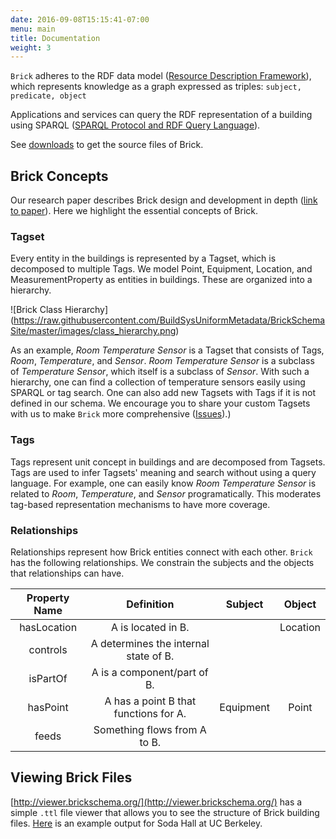 ```yaml
---
date: 2016-09-08T15:15:41-07:00
menu: main
title: Documentation
weight: 3
---
```


`Brick` adheres to the RDF data model ([Resource Description Framework](https://www.w3.org/TR/2014/NOTE-rdf11-primer-20140225/)), which
represents knowledge as a graph expressed as triples: `subject, predicate, object`

Applications and services can query the RDF representation of a building using
SPARQL ([SPARQL Protocol and RDF Query Language](https://www.w3.org/TR/rdf-sparql-query/)).

See [downloads](/source) to get the source files of Brick.


## Brick Concepts
Our research paper describes Brick design and development in depth ([link to paper](/papers/Brick-BuildSys2016.pdf)). Here we highlight the essential concepts of Brick.

### Tagset
Every entity in the buildings is represented by a Tagset, which is decomposed to multiple Tags. 
We model Point, Equipment, Location, and MeasurementProperty as entities in buildings. These are organized into a hierarchy.

![Brick Class Hierarchy]
(https://raw.githubusercontent.com/BuildSysUniformMetadata/BrickSchemaSite/master/images/class_hierarchy.png)

As an example, *Room Temperature Sensor* is a Tagset that consists of Tags, *Room*, *Temperature*, and *Sensor*. *Room Temperature Sensor* is a subclass of *Temperature Sensor*, which itself is a subclass of *Sensor*. With such a hierarchy, one can find a collection of temperature sensors easily using SPARQL or tag search.
One can also add new Tagsets with Tags if it is not defined in our schema. We encourage you to share your custom Tagsets with us to make `Brick` more comprehensive ([Issues](https://github.com/BuildSysUniformMetadata/GroundTruth/issues)).)
 

### Tags
Tags represent unit concept in buildings and are decomposed from Tagsets. Tags are used to infer Tagsets' meaning and search without using a query language.
For example, one can easily know *Room Temperature Sensor* is related to *Room*, *Temperature*, and *Sensor* programatically.
This moderates tag-based representation mechanisms to have more coverage.
 

### Relationships
Relationships represent how Brick entities connect with each other.
`Brick` has the following relationships. We constrain the subjects and the objects that relationships can have.

| Property Name |               Definition              | Subject | Object |
|:-------------:|:-------------------------------------:|:-------:|:------:|
|  hasLocation  |           A is located in B.          |         |Location|
|    controls   | A determines the internal state of B. |         |        |
|    isPartOf   |      A is a component/part of B.      |         |        |
|    hasPoint   | A has a point B that functions for A. |Equipment| Point  |
|     feeds     |      Something flows from A to B.     |         |        |


## Viewing Brick Files

[http://viewer.brickschema.org/](http://viewer.brickschema.org/) has a simple `.ttl` file viewer that allows you to see the structure of Brick building files.
[Here](http://viewer.brickschema.org/static/soda.pdf) is an example output for Soda Hall at UC Berkeley.
